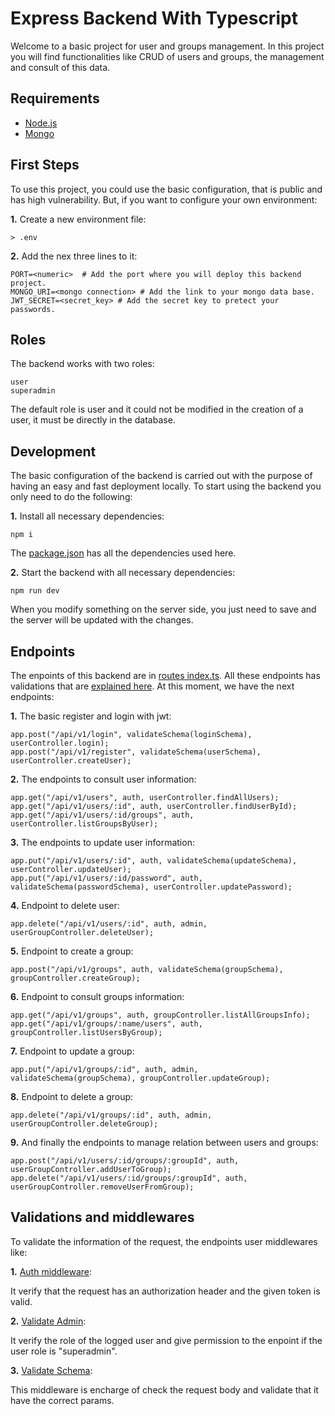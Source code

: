 # Express Backend With Typescript
Welcome to a basic project for user and groups management. In this project you will find functionalities like CRUD of users and groups, the management and consult of this data.

## Requirements
- [Node.js](https://nodejs.org/en)
- [Mongo](https://www.mongodb.com/en)

## First Steps
To use this project, you could use the basic configuration, that is public and has high vulnerability. But, if you want to configure your own environment: 

**1.** Create a new environment file:
    
    > .env
    
    
**2.** Add the nex three lines to it:

    PORT=<numeric>  # Add the port where you will deploy this backend project.
    MONGO_URI=<mongo connection> # Add the link to your mongo data base.
    JWT_SECRET=<secret_key> # Add the secret key to pretect your passwords.

## Roles
The backend works with two roles:

    user
    superadmin

The default role is user and it could not be modified in the creation of a user, it must be directly in the database.

## Development 
The basic configuration of the backend is carried out with the purpose of having an easy and fast deployment locally.
To start using the backend you only need to do the following: 

**1.** Install all necessary dependencies:

    npm i

The [package.json](./package.json) has all the dependencies used here.

**2.** Start the backend with all necessary dependencies:

    npm run dev

When you modify something on the server side, you just need to save and the server will be updated with the changes.

## Endpoints
The enpoints of this backend are in [routes index.ts](./src/routes/index.ts). All these endpoints has validations that are [explained here](#validations-and-middlewares). At this moment, we have the next endpoints:  

**1.** The basic register and login with jwt:

    
    app.post("/api/v1/login", validateSchema(loginSchema), userController.login);
    app.post("/api/v1/register", validateSchema(userSchema), userController.createUser);
    
**2.** The endpoints to consult user information:

    app.get("/api/v1/users", auth, userController.findAllUsers);
    app.get("/api/v1/users/:id", auth, userController.findUserById);
    app.get("/api/v1/users/:id/groups", auth, userController.listGroupsByUser);

**3.** The endpoints to update user information:

    app.put("/api/v1/users/:id", auth, validateSchema(updateSchema), userController.updateUser);
    app.put("/api/v1/users/:id/password", auth, validateSchema(passwordSchema), userController.updatePassword);

**4.** Endpoint to delete user:

    app.delete("/api/v1/users/:id", auth, admin, userGroupController.deleteUser);

**5.** Endpoint to create a group:

    app.post("/api/v1/groups", auth, validateSchema(groupSchema), groupController.createGroup);

**6.** Endpoint to consult groups information:

    app.get("/api/v1/groups", auth, groupController.listAllGroupsInfo);
    app.get("/api/v1/groups/:name/users", auth, groupController.listUsersByGroup);

**7.** Endpoint to update a group:

    app.put("/api/v1/groups/:id", auth, admin, validateSchema(groupSchema), groupController.updateGroup);

**8.** Endpoint to delete a group:

    app.delete("/api/v1/groups/:id", auth, admin, userGroupController.deleteGroup);

**9.** And finally the endpoints to manage relation between users and groups:

    app.post("/api/v1/users/:id/groups/:groupId", auth, userGroupController.addUserToGroup);
    app.delete("/api/v1/users/:id/groups/:groupId", auth, userGroupController.removeUserFromGroup);

## Validations and middlewares
To validate the information of the request, the endpoints user middlewares like:

**1.** [Auth middleware](./src/middleware/auth.middleware.ts):
  
It verify that the request has an authorization header and the given token is valid.

**2.** [Validate Admin](./src/middleware/validateAdmin.middleware.ts):

It verify the role of the logged user and give permission to the enpoint if the user role is "superadmin".

**3.** [Validate Schema](./src/middleware/validateSchema.middleware.ts):

This middleware is encharge of check the request body and validate that it have the correct params.
